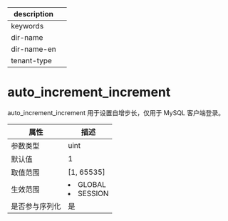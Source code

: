 |description||
|---|---|
|keywords||
|dir-name||
|dir-name-en||
|tenant-type||

# auto_increment_increment

auto_increment_increment 用于设置自增步长，仅用于 MySQL 客户端登录。

| **属性**  |                                                   **描述**                                                   |
|---------|------------------------------------------------------------------------------------------------------------|
| 参数类型    | uint                    |
| 默认值     | 1                       |
| 取值范围    | \[1, 65535\]            |
| 生效范围    | <li> GLOBAL   <li> SESSION    |
| 是否参与序列化 | 是                       |
